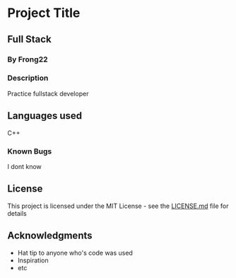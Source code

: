 # Project Title

## Full Stack

### By Frong22

### Description

Practice fullstack developer

## Languages used

C++

### Known Bugs

I dont know

## License

This project is licensed under the MIT License - see the [LICENSE.md](LICENSE.md) file for details

## Acknowledgments

* Hat tip to anyone who's code was used
* Inspiration
* etc
